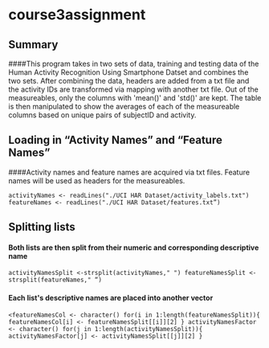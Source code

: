 # course3assignment

## Summary

####This program takes in two sets of data, training and testing data of the Human Activity Recognition Using Smartphone Datset and combines the two sets. After combining the data, headers are added from a txt file and the activity IDs are transformed via mapping with another txt file. Out of the measureables, only the columns with 'mean()' and 'std()' are kept. The table is then manipulated to show the averages of each of the measureable columns based on unique pairs of subjectID and activity.

## Loading in “Activity Names” and “Feature Names”
####Activity names and feature names are acquired via txt files. Feature names will be used as headers for the measureables. 

`activityNames <- readLines("./UCI HAR Dataset/activity_labels.txt")
featureNames <- readLines("./UCI HAR Dataset/features.txt”)`

## Splitting lists
#### Both lists are then split from their numeric and corresponding descriptive name
`activityNamesSplit <-strsplit(activityNames," ")
featureNamesSplit <-strsplit(featureNames," “)`

#### Each list's descriptive names are placed into another vector
`<featureNamesCol <- character()
for(i in 1:length(featureNamesSplit)){
    featureNamesCol[i] <- featureNamesSplit[[i]][2]
}
activityNamesFactor <- character()
for(j in 1:length(activityNamesSplit)){
    activityNamesFactor[j] <- activityNamesSplit[[j]][2]
}`